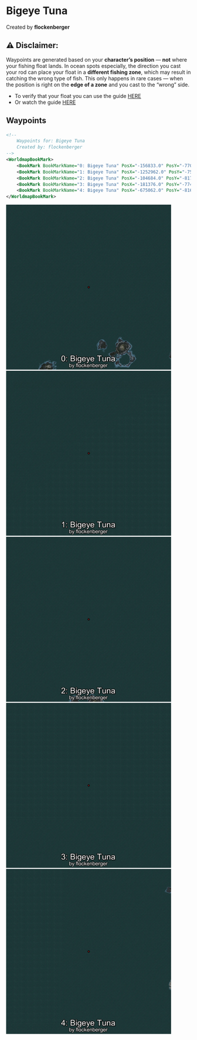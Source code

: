 # Bigeye Tuna
Created by **flockenberger**

## ⚠️ Disclaimer:
Waypoints are generated based on your __**character’s position**__ — __not__ where your fishing float lands.
In ocean spots especially, the direction you cast your rod can place your float in a **different fishing zone**, which may result in catching the wrong type of fish.
This only happens in rare cases — when the position is right on the **edge of a zone** and you cast to the “wrong” side.

- To verify that your float you can use the guide [HERE](https://flockenberger.github.io/bdo-fish-position/)
- Or watch the guide [HERE](https://youtu.be/t-VXcRoNojk)

## Waypoints
```xml
<!--
    Waypoints for: Bigeye Tuna
    Created by: flockenberger
-->
<WorldmapBookMark>
    <BookMark BookMarkName="0: Bigeye Tuna" PosX="-156833.0" PosY="-7706.0" PosZ="738170.0" />
    <BookMark BookMarkName="1: Bigeye Tuna" PosX="-1252962.0" PosY="-7589.0" PosZ="824639.0" />
    <BookMark BookMarkName="2: Bigeye Tuna" PosX="-104684.0" PosY="-8174.0" PosZ="782659.0" />
    <BookMark BookMarkName="3: Bigeye Tuna" PosX="-181376.0" PosY="-7746.0" PosZ="1023045.0" />
    <BookMark BookMarkName="4: Bigeye Tuna" PosX="-675062.0" PosY="-8168.0" PosZ="428409.0" />
</WorldmapBookMark>
```

<img src="./Bigeye Tuna_0_Preview.webp" width="450"/> <img src="./Bigeye Tuna_1_Preview.webp" width="450"/> <img src="./Bigeye Tuna_2_Preview.webp" width="450"/> <img src="./Bigeye Tuna_3_Preview.webp" width="450"/> <img src="./Bigeye Tuna_4_Preview.webp" width="450"/> 